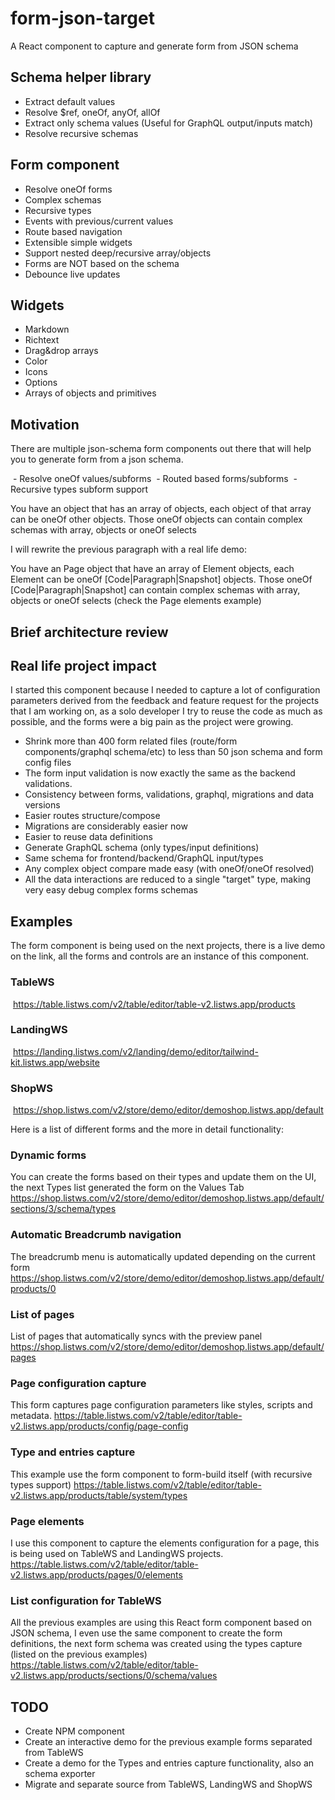 # form-json-target
A React component to capture and generate form from JSON schema

## Schema helper library
- Extract default values
- Resolve $ref, oneOf, anyOf, allOf
- Extract only schema values (Useful for GraphQL output/inputs match)
- Resolve recursive schemas

## Form component
- Resolve oneOf forms
- Complex schemas
- Recursive types
- Events with previous/current values 
- Route based navigation
- Extensible simple widgets
- Support nested deep/recursive array/objects  
- Forms are NOT based on the schema
- Debounce live updates

## Widgets
- Markdown
- Richtext
- Drag&drop arrays
- Color
- Icons
- Options
- Arrays of objects and primitives


## Motivation
There are multiple json-schema form components out there that will help you to generate form from a json schema.

 - Resolve oneOf values/subforms
 - Routed based forms/subforms
 - Recursive types subform support

You have an object that has an array of objects, each object of that array can be oneOf other objects.
Those oneOf objects can contain complex schemas with array, objects or oneOf selects

I will rewrite the previous paragraph with a real life demo:

You have an Page object that have an array of Element objects, each Element can be oneOf [Code|Paragraph|Snapshot] objects.
Those oneOf [Code|Paragraph|Snapshot] can contain complex schemas with array, objects or oneOf selects (check the Page elements example)

## Brief architecture review


## Real life project impact
I started this component because I needed to capture a lot of configuration parameters derived from the feedback and feature request for the projects that I am working on, as a solo developer I try to reuse the code as much as possible, and the forms were a big pain as the project were growing.

- Shrink more than 400 form related files (route/form components/graphql schema/etc) to less than 50 json schema and form config files
- The form input validation is now exactly the same as the backend validations.
- Consistency between forms, validations, graphql, migrations and data versions
- Easier routes structure/compose 
- Migrations are considerably easier now
- Easier to reuse data definitions 
- Generate GraphQL schema (only types/input definitions)
- Same schema for frontend/backend/GraphQL input/types
- Any complex object compare made easy (with oneOf/oneOf resolved)
- All the data interactions are reduced to a single "target" type, making very easy debug complex forms schemas

## Examples

The form component is being used on the next projects, there is a live demo on the link, all the forms and controls are an instance of this component.

### TableWS
 https://table.listws.com/v2/table/editor/table-v2.listws.app/products

### LandingWS
 https://landing.listws.com/v2/landing/demo/editor/tailwind-kit.listws.app/website

### ShopWS 
 https://shop.listws.com/v2/store/demo/editor/demoshop.listws.app/default


Here is a list of different forms and the more in detail functionality:

### Dynamic forms
You can create the forms based on their types and update them on the UI, the next Types list generated the form on the Values Tab
https://shop.listws.com/v2/store/demo/editor/demoshop.listws.app/default/sections/3/schema/types

### Automatic Breadcrumb navigation
The breadcrumb menu is automatically updated depending on the current form
https://shop.listws.com/v2/store/demo/editor/demoshop.listws.app/default/products/0

### List of pages
List of pages that automatically syncs with the preview panel
https://shop.listws.com/v2/store/demo/editor/demoshop.listws.app/default/pages

### Page configuration capture
This form captures page configuration parameters like styles, scripts and metadata.
https://table.listws.com/v2/table/editor/table-v2.listws.app/products/config/page-config

### Type and entries capture
This example use the form component to form-build itself (with recursive types support)
https://table.listws.com/v2/table/editor/table-v2.listws.app/products/table/system/types

### Page elements
I use this component to capture the elements configuration for a page, this is being used on TableWS and LandingWS projects.
https://table.listws.com/v2/table/editor/table-v2.listws.app/products/pages/0/elements

### List configuration for TableWS
All the previous examples are using this React form component based on JSON schema, I even use the same component to create the form definitions, the next form schema was created using the types capture (listed on the previous examples)
https://table.listws.com/v2/table/editor/table-v2.listws.app/products/sections/0/schema/values


## TODO

- Create NPM component
- Create an interactive demo for the previous example forms separated from TableWS
- Create a demo for the Types and entries capture functionality, also an schema exporter
- Migrate and separate source from TableWS, LandingWS and ShopWS


